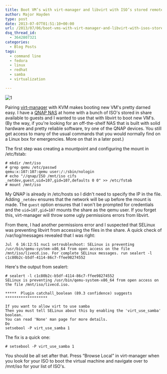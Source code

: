 ```yaml
---
title: Boot VM’s with virt-manager and libvirt with ISO’s stored remotely via samba/cifs
author: Major Hayden
type: post
date: 2013-07-07T01:51:10+00:00
url: /2013/07/06/boot-vms-with-virt-manager-and-libvirt-with-isos-stored-remotely-via-sambacifs/
dsq_thread_id:
  - 3642807321
categories:
  - Blog Posts
tags:
  - command line
  - fedora
  - linux
  - redhat
  - samba
  - virtualization

---
```

![1]

Pairing [virt-manager][2] with KVM makes booting new VM's pretty darned easy. I have a [QNAP NAS][3] at home with a bunch of ISO's stored in share available to guests and I wanted to use that with libvirt to boot new VM's. (By the way, if you're looking for an off-the-shelf NAS that is built with solid hardware and pretty reliable software, try one of the QNAP devices. You still get access to many of the usual commands that you would normally find on a Linux box for emergencies. More on that in a later post.)

The first step was creating a mountpoint and configuring the mount in /etc/fstab:

```
# mkdir /mnt/iso
# grep qemu /etc/passwd
qemu:x:107:107:qemu user:/:/sbin/nologin
# echo "//qnap/ISO /mnt/iso cifs    _netdev,guest,uid=107,gid=107,defaults 0 0" >> /etc/fstab
# mount /mnt/iso
```

My QNAP is already in /etc/hosts so I didn't need to specify the IP in the file. Adding `_netdev` ensures that the network will be up before the mount is made. The `guest` option ensures that I won't be prompted for credentials and the `uid=107,gid=107` mounts the share as the qemu user. If you forget this, virt-manager will throw some ugly permissions errors from libvirt.

From there, I had another permissions error and I suspected that SELinux was preventing libvirt from accessing the files in the share. A quick check of /var/log/messages revealed that I was right:

```
Jul  6 16:12:51 nuc1 setroubleshoot: SELinux is preventing /usr/bin/qemu-system-x86_64 from open access on the file /mnt/iso/livecd.iso. For complete SELinux messages. run sealert -l c1c80b2c-b5df-4114-86c7-ffee98274552
```

Here's the output from sealert:

```
# sealert -l c1c80b2c-b5df-4114-86c7-ffee98274552
SELinux is preventing /usr/bin/qemu-system-x86_64 from open access on the file /mnt/iso/livecd.iso.

*****  Plugin catchall_boolean (89.3 confidence) suggests  *******************

If you want to allow virt to use samba
Then you must tell SELinux about this by enabling the 'virt_use_samba' boolean.
You can read 'None' man page for more details.
Do
setsebool -P virt_use_samba 1
```

The fix is a quick one:

```
# setsebool -P virt_use_samba 1
```

You should be all set after that. Press &#8220;Browse Local&#8221; in virt-manager when you look for your ISO to boot the virtual machine and navigate over to /mnt/iso for your list of ISO's.

 [1]: https://major.io/wp-content/uploads/2013/07/qnap.jpg
 [2]: http://virt-manager.org/
 [3]: http://www.qnap.com/en/?lang=en&sn=822&c=1655&sc=1656&t=1660&n=6703
